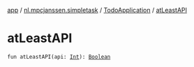 [app](../../index.md) / [nl.mpcjanssen.simpletask](../index.md) / [TodoApplication](index.md) / [atLeastAPI](.)

# atLeastAPI

`fun atLeastAPI(api: `[`Int`](https://kotlinlang.org/api/latest/jvm/stdlib/kotlin/-int/index.html)`): `[`Boolean`](https://kotlinlang.org/api/latest/jvm/stdlib/kotlin/-boolean/index.html)